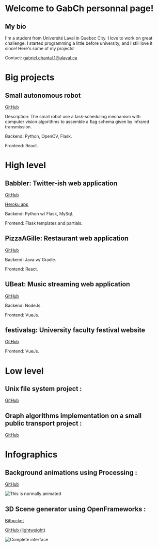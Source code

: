 # Welcome to GabCh personnal page! 
## My bio
I'm a student from Université Laval in Quebec City. I love to work on great challenge. I started programming a little before university, and I still love it since! Here's some of my projects! 

Contact: gabriel.chantal.1@ulaval.ca

# Big projects
## Small autonomous robot
[GitHub](https://github.com/GabCh/Gringo-design3)

Description: The small robot use a task-scheduling mechanism with computer vision algorithms to assemble a flag schema given by infrared transmission.

Backend: Python, OpenCV, Flask.

Frontend: React.

# High level
## Babbler: Twitter-ish web application
[GitHub](https://github.com/GabCh/Babbler)

[Heroku app](https://babbler-deploy.herokuapp.com/)

Backend: Python w/ Flask, MySql.

Frontend: Flask templates and partials.

## PizzaAGille: Restaurant web application
[GitHub](https://github.com/GabCh/PizzaAgille)

Backend: Java w/ Gradle.

Frontend: React.

## UBeat: Music streaming web application
[GitHub](https://github.com/GabCh/Ubeat-frontend)

Backend: NodeJs.

Frontend: VueJs.

## festivalsg: University faculty festival website
[GitHub](https://github.com/GabCh/festivalsg)

Frontend: VueJs.

# Low level
## Unix file system project :
[GitHub](https://github.com/GabCh/GLO-2001)

## Graph algorithms implementation on a small public transport project : 
[GitHub](https://github.com/GabCh/GLO-2100)


# Infographics
## Background animations using Processing :
[GitHub](https://github.com/GabCh/Nodes)

![This is normally animated](https://i.imgur.com/NXX8qKx.png)

## 3D Scene generator using OpenFrameworks :
[Bitbucket](https://bitbucket.org/Jouramie/infographie-h2017)

[GitHub (lightweight)](https://github.com/GabCh/SceneCreator)

![Complete interface](https://i.imgur.com/4xX2MTk.png)

